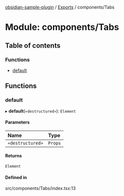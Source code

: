 [obsidian-sample-plugin](../README.md) / [Exports](../modules.md) / components/Tabs

# Module: components/Tabs

## Table of contents

### Functions

- [default](components_Tabs.md#default)

## Functions

### default

▸ **default**(`«destructured»`): `Element`

#### Parameters

| Name | Type |
| :------ | :------ |
| `«destructured»` | `Props` |

#### Returns

`Element`

#### Defined in

src/components/Tabs/index.tsx:13
